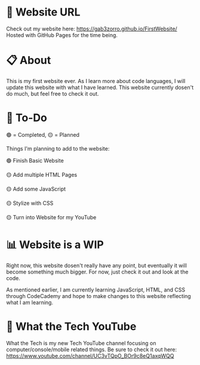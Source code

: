 # 🔗 Website URL

Check out my website here: https://gab3zorro.github.io/FirstWebsite/
Hosted with GitHub Pages for the time being.

# 📋 About

This is my first website ever. As I learn more about code languages, I will update this website with what I have learned.
This website currently dosen't do much, but feel free to check it out.

# 📝 To-Do

🟢 = Completed, 🟡 = Planned

Things I'm planning to add to the website:

🟢 Finish Basic Website

🟡 Add multiple HTML Pages

🟡 Add some JavaScript

🟡 Stylize with CSS

🟡 Turn into Website for my YouTube

# 📊 Website is a WIP

Right now, this website dosen't really have any point, but eventually it will become something much bigger. 
For now, just check it out and look at the code.

As mentioned earlier, I am currently learning JavaScript, HTML, and CSS through CodeCademy and hope to make changes to this website reflecting what I am learning.

# 🤯 What the Tech YouTube

What the Tech is my new Tech YouTube channel focusing on computer/console/mobile related things. Be sure to check it out here: https://www.youtube.com/channel/UC3vTQpO_BOr9c8eQ1axqWQQ
